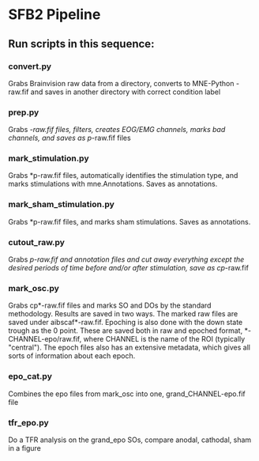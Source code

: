 # SFB2 Pipeline

## Run scripts in this sequence:

### convert.py
Grabs Brainvision raw data from a directory, converts to MNE-Python -raw.fif
and saves in another directory with correct condition label

### prep.py
Grabs *-raw.fif files, filters, creates EOG/EMG channels, marks bad channels, 
and saves as p*-raw.fif files

### mark_stimulation.py
Grabs *p-raw.fif files, automatically identifies the stimulation type, and marks
stimulations with mne.Annotations. Saves as annotations.

### mark_sham_stimulation.py
Grabs *p-raw.fif files, and marks sham stimulations. Saves as annotations.

### cutout_raw.py
Grabs *p-raw.fif and annotation files and cut away everything except the desired periods of
time before and/or after stimulation, save as cp*-raw.fif

### mark_osc.py
Grabs cp*-raw.fif files and marks SO and DOs by the standard methodology.
Results are saved in two ways. The marked raw files are saved under
aibscaf*-raw.fif. Epoching is also done with the down state trough as the
0 point. These are saved both in raw and epoched format, *-CHANNEL-epo/raw.fif, where
CHANNEL is the name of the ROI (typically "central"). The epoch files also
has an extensive metadata, which gives all sorts of information about each
epoch.

### epo_cat.py
Combines the epo files from mark_osc into one, grand_CHANNEL-epo.fif file

### tfr_epo.py
Do a TFR analysis on the grand_epo SOs, compare anodal, cathodal, sham in a figure
